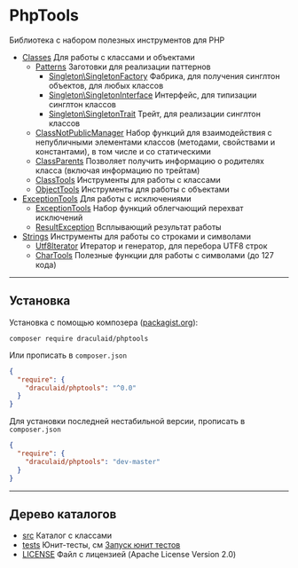 # PhpTools

Библиотека с набором полезных инструментов для PHP

* [Classes](/src/Classes) Для работы с классами и объектами
  * [Patterns](/src/Classes/Patterns) Заготовки для реализации паттернов
    * [Singleton\SingletonFactory](/src/Classes/Patterns/Singleton/SingletonFactory.php) Фабрика, для получения синглтон
      объектов, для любых классов 
    * [Singleton\SingletonInterface](/src/Classes/Patterns/Singleton/SingletonInterface.php) Интерфейс, для типизации
      синглтон классов
    * [Singleton\SingletonTrait](/src/Classes/Patterns/Singleton/SingletonTrait.php) Трейт, для реализации синглтон классов
  * [ClassNotPublicManager](/src/Classes/ClassNotPublicManager.php) Набор функций для взаимодействия с непубличными
    элементами классов (методами, свойствами и константами), в том числе и со статическими
  * [ClassParents](/src/Classes/ClassParents.php) Позволяет получить информацию о родителях класса (включая информацию по трейтам) 
  * [ClassTools](/src/Classes/ClassTools.php) Инструменты для работы с классами
  * [ObjectTools](/src/Classes/ObjectTools.php) Инструменты для работы с объектами
* [ExceptionTools](/src/ExceptionTools) Для работы с исключениями
  * [ExceptionTools](/src/ExceptionTools/ExceptionTools.php) Набор функций облегчающий перехват исключений
  * [ResultException](/src/ExceptionTools/ResultException.php) Всплывающий результат работы
* [Strings](/src/Strings) Инструменты для работы со строками и символами
  * [Utf8Iterator](/src/Strings/Utf8Iterator.php) Итератор и генератор, для перебора UTF8 строк
  * [CharTools](/src/Strings/CharTools.php) Полезные функции для работы с символами (до 127 кода)

---

## Установка

Установка с помощью композера ([packagist.org](https://packagist.org/packages/draculaid/phptools)):

```shell
composer require draculaid/phptools
```

Или прописать в `composer.json`
```json
{
  "require": {
    "draculaid/phptools": "^0.0"
  }
}
```

Для установки последней нестабильной версии, прописать в `composer.json`
```json
{
  "require": {
    "draculaid/phptools": "dev-master"
  }
}
```

---

## Дерево каталогов

* [src](/src) Каталог с классами
* [tests](/tests) Юнит-тесты, см [Запуск юнит тестов](/tests/README.md)
* [LICENSE](LICENSE) Файл с лицензией (Apache License Version 2.0)